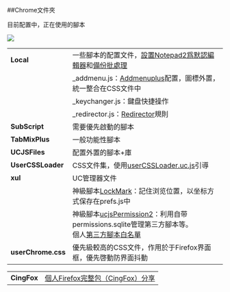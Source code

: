 ##Chrome文件夾

目前配置中，正在使用的腳本

![](../userChrome.js-Collections-/CingFox/img/chrome-folder.jpg)

| | |
| :--- | :--- |
| **Local** | 一些腳本的配置文件，[設置Notepad2爲默認編輯器][1]和[備份批處理][8] |
| | _addmenu.js：[Addmenuplus][2]配置，圖標外置，統一整合在CSS文件中 |
| | _keychanger.js：鍵盘快捷操作 |
| | _redirector.js：[Redirector][4]規則 |
| **SubScript** | 需要優先啟動的腳本 |
| **TabMixPlus** | 一般功能性腳本 |
| **UCJSFiles** | 配置外置的腳本+庫 |
| **UserCSSLoader** | CSS文件集，使用[userCSSLoader.uc.js][5]引導 |
| **xul** | UC管理器文件 |
| | 神級腳本[LockMark][6]：記住浏览位置，以坐标方式保存在prefs.js中 |
| | 神級腳本[ucjsPermission2][7]：利用自带permissions.sqlite管理第三方腳本等。<br>個人[第三方腳本白名單][9] |
| **userChrome.css** | 優先級較高的CSS文件，作用於于Firefox界面框，優先啓動防界面抖動 |

| | |
| :--- | :--- |
| **CingFox** | [個人Firefox完整包（CingFox）分享](https://github.com/dupontjoy/userChrome.js-Collections-/tree/master/CingFox) |

  [1]: https://github.com/dupontjoy/userChromeJS/blob/master/userContent/setRelativeEditPath.uc.js
  [2]: https://github.com/ywzhaiqi/userChromeJS/tree/master/addmenuPlus
  [4]: https://github.com/dupontjoy/userChrome.js-Collections-/tree/master/Redirector
  [5]: https://github.com/dupontjoy/userChromeJS/blob/master/UCJSFiles/UserCSSLoader_ModOos.uc.js
  [6]: https://github.com/dupontjoy/userChrome.js-Collections-/tree/master/localMark.uc.xul
  [7]: https://github.com/dupontjoy/userChrome.js-Collections-/tree/master/ucjsPermission2.uc.xul
  [8]: https://github.com/dupontjoy/userChrome.js-Collections-/tree/master/BackupProfiles_7z
  [9]: https://github.com/dupontjoy/customization/blob/master/Rules/ucjsPermission-Whitelist.txt
  
